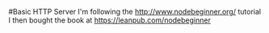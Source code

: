 #Basic HTTP Server
I'm following the http://www.nodebeginner.org/ tutorial 
I then bought the book at https://leanpub.com/nodebeginner
